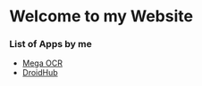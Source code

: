 # Welcome to my Website
  
### List of Apps by me
  - [Mega OCR](https://play.google.com/store/apps/details?id=co.megaminds.ocr)
  - [DroidHub](https://play.google.com/store/apps/details?id=co.megaminds.ocr)

